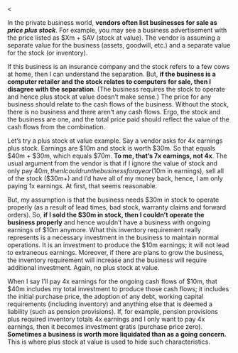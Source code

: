 <<p>In the private business world, <strong>vendors often list businesses for sale as </strong><em><strong>price plus stock</strong></em>. For example, you may see a business advertisement with the price listed as $Xm + SAV (stock at value). The vendor is assuming a separate value for the business (assets, goodwill, etc.) and a separate value for the stock (or inventory).</p><p>If this business is an insurance company and the stock refers to a few cows at home, then I can understand the separation. But, <strong>if the business is a computer retailer and the stock relates to computers for sale, then I disagree with the separation</strong>. (The business requires the stock to operate and hence plus stock at value doesn&#8217;t make sense.) The price for any business should relate to the cash flows of the business. Without the stock, there is no business and there aren&#8217;t any cash flows. Ergo, the stock and the business are one, and the total price paid should reflect the value of the cash flows from the combination.</p><p>Let&#8217;s try a plus stock at value example. Say a vendor asks for 4x earnings plus stock. Earnings are $10m and stock is worth $30m. So that equals $40m + $30m, which equals $70m. <strong>To me, that&#8217;s 7x earnings, not 4x</strong>. The usual argument from the vendor is that if I ignore the value of stock and only pay $40m, then I could run the business for a year ($10m in earnings), sell all of the stock ($30m+) and I&#8217;d have all of my money back, hence, I am only paying 1x earnings. At first, that seems reasonable.</p><p>But, my assumption is that the business needs $30m in stock to operate properly (as a result of lead times, bad stock, warranty claims and forward orders). So, <strong>if I sold the $30m in stock, then I couldn&#8217;t operate the business properly</strong> and hence wouldn&#8217;t have a business with ongoing earnings of $10m anymore. What this inventory requirement really represents is a necessary investment in the business to maintain normal operations. It is an investment to produce the $10m earnings; it will not lead to extraneous earnings. Moreover, if there are plans to grow the business, the inventory requirement will increase and the business will require additional investment. Again, no plus stock at value.</p><p>When I say I&#8217;ll pay 4x earnings for the ongoing cash flows of $10m, that $40m includes my total investment to produce those cash flows; it includes the initial purchase price, the adoption of any debt, working capital requirements (including inventory) and anything else that is deemed a liability (such as pension provisions). If, for example, pension provisions plus required inventory totals 4x earnings and I only want to pay 4x earnings, then it becomes investment gratis (purchase price zero). <strong>Sometimes a business is worth more liquidated than as a going concern. </strong>This is where plus stock at value is used to hide such characteristics.</p>

